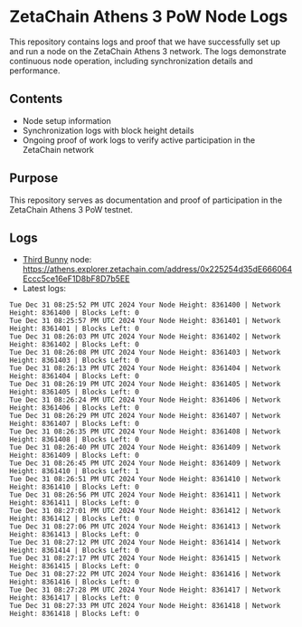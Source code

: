 # ZetaChain Athens 3 PoW Node Logs
This repository contains logs and proof that we have successfully set up and run a node on the ZetaChain Athens 3 network. The logs demonstrate continuous node operation, including synchronization details and performance.

## Contents
- Node setup information
- Synchronization logs with block height details
- Ongoing proof of work logs to verify active participation in the ZetaChain network

## Purpose
This repository serves as documentation and proof of participation in the ZetaChain Athens 3 PoW testnet.

## Logs

- [Third Bunny](https://thirdbunny.xyz/) node: https://athens.explorer.zetachain.com/address/0x225254d35dE666064Eccc5ce16eF1D8bF8D7b5EE
- Latest logs:
```
Tue Dec 31 08:25:52 PM UTC 2024 Your Node Height: 8361400 | Network Height: 8361400 | Blocks Left: 0
Tue Dec 31 08:25:57 PM UTC 2024 Your Node Height: 8361401 | Network Height: 8361401 | Blocks Left: 0
Tue Dec 31 08:26:03 PM UTC 2024 Your Node Height: 8361402 | Network Height: 8361402 | Blocks Left: 0
Tue Dec 31 08:26:08 PM UTC 2024 Your Node Height: 8361403 | Network Height: 8361403 | Blocks Left: 0
Tue Dec 31 08:26:13 PM UTC 2024 Your Node Height: 8361404 | Network Height: 8361404 | Blocks Left: 0
Tue Dec 31 08:26:19 PM UTC 2024 Your Node Height: 8361405 | Network Height: 8361405 | Blocks Left: 0
Tue Dec 31 08:26:24 PM UTC 2024 Your Node Height: 8361406 | Network Height: 8361406 | Blocks Left: 0
Tue Dec 31 08:26:29 PM UTC 2024 Your Node Height: 8361407 | Network Height: 8361407 | Blocks Left: 0
Tue Dec 31 08:26:35 PM UTC 2024 Your Node Height: 8361408 | Network Height: 8361408 | Blocks Left: 0
Tue Dec 31 08:26:40 PM UTC 2024 Your Node Height: 8361409 | Network Height: 8361409 | Blocks Left: 0
Tue Dec 31 08:26:45 PM UTC 2024 Your Node Height: 8361409 | Network Height: 8361410 | Blocks Left: 1
Tue Dec 31 08:26:51 PM UTC 2024 Your Node Height: 8361410 | Network Height: 8361410 | Blocks Left: 0
Tue Dec 31 08:26:56 PM UTC 2024 Your Node Height: 8361411 | Network Height: 8361411 | Blocks Left: 0
Tue Dec 31 08:27:01 PM UTC 2024 Your Node Height: 8361412 | Network Height: 8361412 | Blocks Left: 0
Tue Dec 31 08:27:06 PM UTC 2024 Your Node Height: 8361413 | Network Height: 8361413 | Blocks Left: 0
Tue Dec 31 08:27:12 PM UTC 2024 Your Node Height: 8361414 | Network Height: 8361414 | Blocks Left: 0
Tue Dec 31 08:27:17 PM UTC 2024 Your Node Height: 8361415 | Network Height: 8361415 | Blocks Left: 0
Tue Dec 31 08:27:22 PM UTC 2024 Your Node Height: 8361416 | Network Height: 8361416 | Blocks Left: 0
Tue Dec 31 08:27:28 PM UTC 2024 Your Node Height: 8361417 | Network Height: 8361417 | Blocks Left: 0
Tue Dec 31 08:27:33 PM UTC 2024 Your Node Height: 8361418 | Network Height: 8361418 | Blocks Left: 0
```
